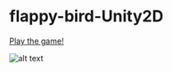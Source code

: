 # flappy-bird-Unity2D

[Play the game!](https://justpanthering.github.io/flappy-bird-Unity2D/)

![alt text](https://github.com/justpanthering/flappy-bird-Unity2D/blob/master/Tut4%20-%20Flappy%20Bird%20Style/Gameplay.gif)
